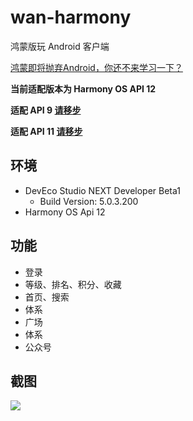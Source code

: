 # wan-harmony

鸿蒙版玩 Android 客户端

[鸿蒙即将抛弃Android，你还不来学习一下？](https://juejin.cn/post/7340307629891616808)

**当前适配版本为 Harmony OS API 12**

**适配 API 9 [请移步](https://github.com/wangchenyan/wan-harmony)**

**适配 API 11 [请移步](https://github.com/wangchenyan/wan-harmony/tree/api11)**

## 环境

- DevEco Studio NEXT Developer Beta1
  - Build Version: 5.0.3.200
- Harmony OS Api 12

## 功能

- 登录
- 等级、排名、积分、收藏
- 首页、搜索
- 体系
- 广场
- 体系
- 公众号

## 截图

![](https://raw.githubusercontent.com/wangchenyan/wan-harmony/master/art/screenshot.jpg)
